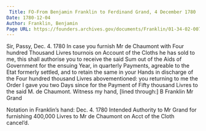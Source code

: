 ```yaml
---
 Title: FO-From Benjamin Franklin to Ferdinand Grand, 4 December 1780
Date: 1780-12-04
Author: Franklin, Benjamin
Page URL: https://founders.archives.gov/documents/Franklin/01-34-02-0071
---
```


Sir,
Passy, Dec. 4. 1780
In case you furnish Mr de Chaumont with Four hundred Thousand Livres tournois on Account of the Cloths he has sold to me, this shall authorise you to receive the said Sum out of the Aids of Government for the ensuing Year, in quarterly Payments, agreable to the Etat formerly settled, and to retain the same in your Hands in discharge of the Four hundred thousand Livres abovementioned: you returning to me the Order I gave you two Days since for the Payment of Fifty thousand Livres to the said M. de Chaumont. Witness my hand,
[lined through:] B Franklin
Mr Grand
 
Notation in Franklin’s hand: Dec. 4. 1780 Intended Authority to Mr Grand for furnishing 400,000 Livres to Mr de Chaumont on Acct of the Cloth  cancel’d.

